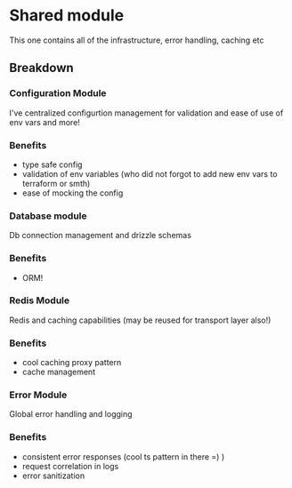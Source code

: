 # Shared module

This one contains all of the infrastructure, error handling, caching etc

## Breakdown

### Configuration Module

I've centralized configurtion management for validation and ease of use of env vars and more!

### Benefits

- type safe config
- validation of env variables (who did not forgot to add new env vars to terraform or smth)
- ease of mocking the config

### Database module

Db connection management and drizzle schemas

### Benefits

- ORM!

### Redis Module

Redis and caching capabilities (may be reused for transport layer also!)

### Benefits

- cool caching proxy pattern
- cache management

### Error Module

Global error handling and logging

### Benefits

- consistent error responses (cool ts pattern in there =) )
- request correlation in logs
- error sanitization
